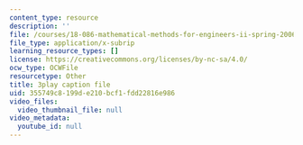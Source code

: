 ```yaml
---
content_type: resource
description: ''
file: /courses/18-086-mathematical-methods-for-engineers-ii-spring-2006/355749c8199de210bcf1fdd22816e986_gv-AB35V2k8.srt
file_type: application/x-subrip
learning_resource_types: []
license: https://creativecommons.org/licenses/by-nc-sa/4.0/
ocw_type: OCWFile
resourcetype: Other
title: 3play caption file
uid: 355749c8-199d-e210-bcf1-fdd22816e986
video_files:
  video_thumbnail_file: null
video_metadata:
  youtube_id: null
---
```

